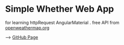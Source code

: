 # Simple Whether Web App
for learning httpRequest AngularMaterial . free API from [openweathermap.org](https://openweathermap.org/api)

--> [GitHub Page](https://phongsakron.github.io/Angular_Simple_WhetherAPI_AngularMaterial/index.html)
